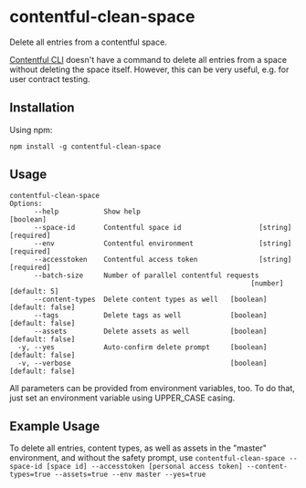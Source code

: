# contentful-clean-space

Delete all entries from a contentful space.

[Contentful CLI](https://github.com/contentful/contentful-cli) doesn't have a command to delete all entries from a space without deleting the space itself. However, this can be very useful, e.g. for user contract testing.

## Installation

Using npm:

```
npm install -g contentful-clean-space
```

## Usage

```
contentful-clean-space
Options:
      --help           Show help                                       [boolean]
      --space-id       Contentful space id                   [string] [required]
      --env            Contentful environment                [string] [required]
      --accesstoken    Contentful access token               [string] [required]
      --batch-size     Number of parallel contentful requests
                                                           [number] [default: 5]
      --content-types  Delete content types as well   [boolean] [default: false]
      --tags           Delete tags as well            [boolean] [default: false]
      --assets         Delete assets as well          [boolean] [default: false]
  -y, --yes            Auto-confirm delete prompt     [boolean] [default: false]
  -v, --verbose                                       [boolean] [default: false]
```

All parameters can be provided from environment variables, too. To do that, just set an environment variable using UPPER_CASE casing.

## Example Usage

To delete all entries, content types, as well as assets in the "master" environment, and without the safety prompt, use `contentful-clean-space --space-id [space id] --accesstoken [personal access token] --content-types=true --assets=true --env master --yes=true`

